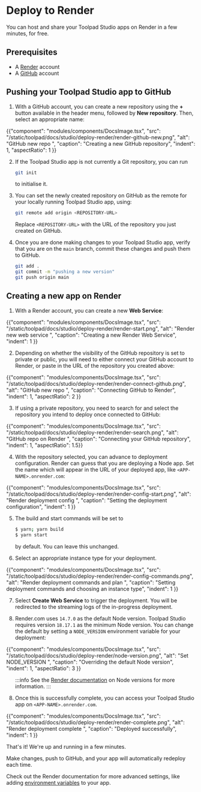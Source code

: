 # Deploy to Render

<p class="description">You can host and share your Toolpad Studio apps on Render in a few minutes, for free.</p>

## Prerequisites

- A [Render](https://render.com) account
- A [GitHub](https://github.com) account

## Pushing your Toolpad Studio app to GitHub

1. With a GitHub account, you can create a new repository using the **+** button available in the header menu, followed by **New repository**. Then, select an appropriate name:

{{"component": "modules/components/DocsImage.tsx", "src": "/static/toolpad/docs/studio/deploy-render/render-github-new.png", "alt": "GitHub new repo ", "caption": "Creating a new GitHub repository", "indent": 1, "aspectRatio": 1 }}

2. If the Toolpad Studio app is not currently a Git repository, you can run

   ```bash
   git init
   ```

   to initialise it.

3. You can set the newly created repository on GitHub as the remote for your locally running Toolpad Studio app, using:

   ```bash
   git remote add origin <REPOSITORY-URL>
   ```

   Replace `<REPOSITORY-URL>` with the URL of the repository you just created on GitHub.

4. Once you are done making changes to your Toolpad Studio app, verify that you are on the `main` branch, commit these changes and push them to GitHub.

   ```bash
   git add .
   git commit -m "pushing a new version"
   git push origin main
   ```

## Creating a new app on Render

1. With a Render account, you can create a new **Web Service**:

{{"component": "modules/components/DocsImage.tsx", "src": "/static/toolpad/docs/studio/deploy-render/render-start.png", "alt": "Render new web service ", "caption": "Creating a new Render Web Service", "indent": 1 }}

2. Depending on whether the visibility of the GitHub repository is set to private or public, you will need to either connect your GitHub account to Render, or paste in the URL of the repository you created above:

{{"component": "modules/components/DocsImage.tsx", "src": "/static/toolpad/docs/studio/deploy-render/render-connect-github.png", "alt": "GitHub new repo ", "caption": "Connecting GitHub to Render", "indent": 1, "aspectRatio": 2 }}

3. If using a private repository, you need to search for and select the repository you intend to deploy once connected to GitHub:

{{"component": "modules/components/DocsImage.tsx", "src": "/static/toolpad/docs/studio/deploy-render/render-search.png", "alt": "GitHub repo on Render ", "caption": "Connecting your GitHub repository", "indent": 1, "aspectRatio": 1.5}}

4. With the repository selected, you can advance to deployment configuration. Render can guess that you are deploying a Node app. Set the name which will appear in the URL of your deployed app, like `<APP-NAME>.onrender.com`:

{{"component": "modules/components/DocsImage.tsx", "src": "/static/toolpad/docs/studio/deploy-render/render-config-start.png", "alt": "Render deployment config ", "caption": "Setting the deployment configuration", "indent": 1 }}

5. The build and start commands will be set to

   ```bash
   $ yarn; yarn build
   $ yarn start
   ```

   by default. You can leave this unchanged.

6. Select an appropriate instance type for your deployment.

{{"component": "modules/components/DocsImage.tsx", "src": "/static/toolpad/docs/studio/deploy-render/render-config-commands.png", "alt": "Render deployment commands and plan ", "caption": "Setting deployment commands and choosing an instance type", "indent": 1 }}

7. Select **Create Web Service** to trigger the deployment. You will be redirected to the streaming logs of the in-progress deployment.

8. Render.com uses `14.7.0` as the default Node version. Toolpad Studio requires version `18.17.1` as the minimum Node version. You can change the default by setting a `NODE_VERSION` environment variable for your deployment:

{{"component": "modules/components/DocsImage.tsx", "src": "/static/toolpad/docs/studio/deploy-render/node-version.png", "alt": "Set NODE_VERSION ", "caption": "Overriding the default Node version", "indent": 1, "aspectRatio": 3 }}

<ul style="list-style-type: none">
<li>

:::info
See the [Render documentation](https://docs.render.com/node-version) on Node versions for more information.
:::

</li>
</ul>

8. Once this is successfully complete, you can access your Toolpad Studio app on `<APP-NAME>.onrender.com`.

{{"component": "modules/components/DocsImage.tsx", "src": "/static/toolpad/docs/studio/deploy-render/render-complete.png", "alt": "Render deployment complete ", "caption": "Deployed successfully", "indent": 1 }}

That's it! We're up and running in a few minutes.

Make changes, push to GitHub, and your app will automatically redeploy each time.

Check out the Render documentation for more advanced settings, like adding [environment variables](https://docs.render.com/configure-environment-variables) to your app.
